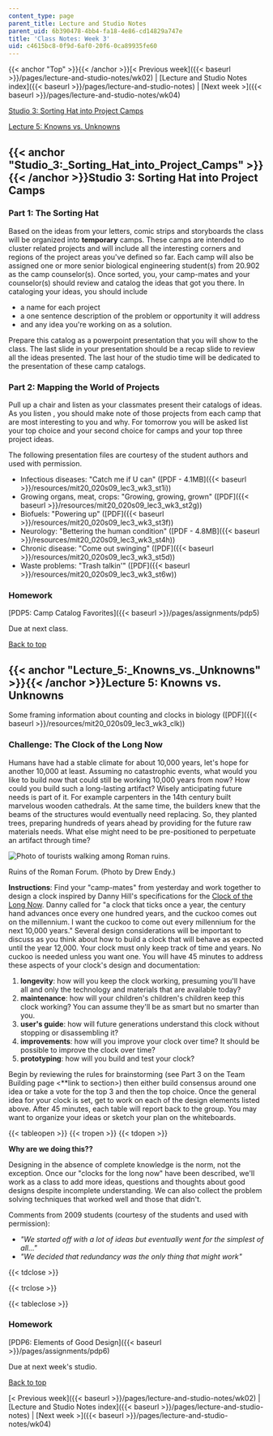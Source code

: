 ```yaml
---
content_type: page
parent_title: Lecture and Studio Notes
parent_uid: 6b390478-4bb4-fa18-4e86-cd14829a747e
title: 'Class Notes: Week 3'
uid: c4615bc8-0f9d-6af0-20f6-0ca89935fe60
---
```


{{< anchor "Top" >}}{{< /anchor >}}[\< Previous week]({{< baseurl >}}/pages/lecture-and-studio-notes/wk02) | [Lecture and Studio Notes index]({{< baseurl >}}/pages/lecture-and-studio-notes) | [Next week >]({{< baseurl >}}/pages/lecture-and-studio-notes/wk04)

[Studio 3: Sorting Hat into Project Camps](#Studio_3:_Sorting_Hat_into_Project_Camps)

[Lecture 5: Knowns vs. Unknowns](#Lecture_5:_Knowns_vs._Unknowns)

{{< anchor "Studio_3:_Sorting_Hat_into_Project_Camps" >}}{{< /anchor >}}Studio 3: Sorting Hat into Project Camps
----------------------------------------------------------------------------------------------------------------

### Part 1: The Sorting Hat

Based on the ideas from your letters, comic strips and storyboards the class will be organized into **temporary** camps. These camps are intended to cluster related projects and will include all the interesting corners and regions of the project areas you've defined so far. Each camp will also be assigned one or more senior biological engineering student(s) from 20.902 as the camp counselor(s). Once sorted, you, your camp-mates and your counselor(s) should review and catalog the ideas that got you there. In cataloging your ideas, you should include

*   a name for each project
*   a one sentence description of the problem or opportunity it will address
*   and any idea you're working on as a solution.

Prepare this catalog as a powerpoint presentation that you will show to the class. The last slide in your presentation should be a recap slide to review all the ideas presented. The last hour of the studio time will be dedicated to the presentation of these camp catalogs.

### Part 2: Mapping the World of Projects

Pull up a chair and listen as your classmates present their catalogs of ideas. As you listen , you should make note of those projects from each camp that are most interesting to you and why. For tomorrow you will be asked list your top choice and your second choice for camps and your top three project ideas.

The following presentation files are courtesy of the student authors and used with permission.

*   Infectious diseases: "Catch me if U can" ([PDF - 4.1MB]({{< baseurl >}}/resources/mit20_020s09_lec3_wk3_st1i))
*   Growing organs, meat, crops: "Growing, growing, grown" ([PDF]({{< baseurl >}}/resources/mit20_020s09_lec3_wk3_st2g))
*   Biofuels: "Powering up" ([PDF]({{< baseurl >}}/resources/mit20_020s09_lec3_wk3_st3f))
*   Neurology: "Bettering the human condition" ([PDF - 4.8MB]({{< baseurl >}}/resources/mit20_020s09_lec3_wk3_st4h))
*   Chronic disease: "Come out swinging" ([PDF]({{< baseurl >}}/resources/mit20_020s09_lec3_wk3_st5d))
*   Waste problems: "Trash talkin'" ([PDF]({{< baseurl >}}/resources/mit20_020s09_lec3_wk3_st6w))

### Homework

[PDP5: Camp Catalog Favorites]({{< baseurl >}}/pages/assignments/pdp5)

Due at next class.

[Back to top](#Top)

{{< anchor "Lecture_5:_Knowns_vs._Unknowns" >}}{{< /anchor >}}Lecture 5: Knowns vs. Unknowns
--------------------------------------------------------------------------------------------

Some framing information about counting and clocks in biology ([PDF]({{< baseurl >}}/resources/mit20_020s09_lec3_wk3_clk))

### Challenge: The Clock of the Long Now

Humans have had a stable climate for about 10,000 years, let's hope for another 10,000 at least. Assuming no catastrophic events, what would you like to build now that could still be working 10,000 years from now? How could you build such a long-lasting artifact? Wisely anticipating future needs is part of it. For example carpenters in the 14th century built marvelous wooden cathedrals. At the same time, the builders knew that the beams of the structures would eventually need replacing. So, they planted trees, preparing hundreds of years ahead by providing for the future raw materials needs. What else might need to be pre-positioned to perpetuate an artifact through time?

![Photo of tourists walking among Roman ruins.](/courses/biological-engineering/20-020-introduction-to-biological-engineering-design-spring-2009/lecture-and-studio-notes/RomaForum_endy.jpg)

Ruins of the Roman Forum. (Photo by Drew Endy.)

**Instructions**: Find your "camp-mates" from yesterday and work together to design a clock inspired by Danny Hill's specifications for the [Clock of the Long Now](http://en.wikipedia.org/wiki/Clock_of_the_Long_Now). Danny called for "a clock that ticks once a year, the century hand advances once every one hundred years, and the cuckoo comes out on the millennium. I want the cuckoo to come out every millennium for the next 10,000 years." Several design considerations will be important to discuss as you think about how to build a clock that will behave as expected until the year 12,000. Your clock must only keep track of time and years. No cuckoo is needed unless you want one. You will have 45 minutes to address these aspects of your clock's design and documentation:

1.  **longevity**: how will you keep the clock working, presuming you'll have all and only the technology and materials that are available today?
2.  **maintenance**: how will your children's children's children keep this clock working? You can assume they'll be as smart but no smarter than you.
3.  **user's guide**: how will future generations understand this clock without stopping or disassembling it?
4.  **improvements**: how will you improve your clock over time? It should be possible to improve the clock over time?
5.  **prototyping**: how will you build and test your clock?

Begin by reviewing the rules for brainstorming (see Part 3 on the Team Building page \<\*\*link to section>) then either build consensus around one idea or take a vote for the top 3 and then the top choice. Once the general idea for your clock is set, get to work on each of the design elements listed above. After 45 minutes, each table will report back to the group. You may want to organize your ideas or sketch your plan on the whiteboards.

{{< tableopen >}}
{{< tropen >}}
{{< tdopen >}}


**Why are we doing this??**

Designing in the absence of complete knowledge is the norm, not the exception. Once our "clocks for the long now" have been described, we'll work as a class to add more ideas, questions and thoughts about good designs despite incomplete understanding. We can also collect the problem solving techniques that worked well and those that didn't.

Comments from 2009 students (courtesy of the students and used with permission):

*   _"We started off with a lot of ideas but eventually went for the simplest of all..."_
*   _"We decided that redundancy was the only thing that might work"_


{{< tdclose >}}

{{< trclose >}}

{{< tableclose >}}

### Homework

[PDP6: Elements of Good Design]({{< baseurl >}}/pages/assignments/pdp6)

Due at next week's studio.

[Back to top](#Top)

[\< Previous week]({{< baseurl >}}/pages/lecture-and-studio-notes/wk02) | [Lecture and Studio Notes index]({{< baseurl >}}/pages/lecture-and-studio-notes) | [Next week >]({{< baseurl >}}/pages/lecture-and-studio-notes/wk04)